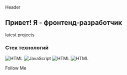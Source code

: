 Header

## Привет! Я - фронтенд-разработчик

latest projects

### Стек технологий

![HTML](https://img.shields.io/badge/-HTML-FA362A?style=for-the-badge&logo=HTML)
![JavaScript](https://img.shields.io/badge/-JavaScript-#fc1703?style=for-the-badge&logo=JavaScript)
![HTML](https://img.shields.io/badge/-HTML-#fc1703?style=for-the-badge&logo=appveyor)
![HTML](https://img.shields.io/badge/-HTML-#fc1703?style=for-the-badge&logo=appveyor)

Follow Me
